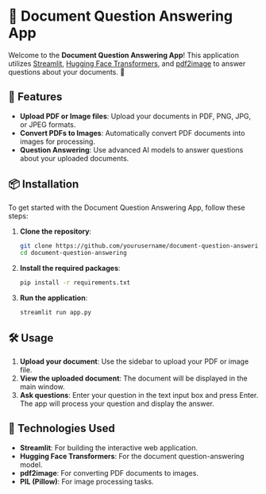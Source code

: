 # 📄 Document Question Answering App

Welcome to the **Document Question Answering App**! This application utilizes [Streamlit](https://streamlit.io/), [Hugging Face Transformers](https://huggingface.co/transformers/), and [pdf2image](https://github.com/Belval/pdf2image) to answer questions about your documents. 🚀

## 🌟 Features

- **Upload PDF or Image files**: Upload your documents in PDF, PNG, JPG, or JPEG formats.
- **Convert PDFs to Images**: Automatically convert PDF documents into images for processing.
- **Question Answering**: Use advanced AI models to answer questions about your uploaded documents.

## 📦 Installation

To get started with the Document Question Answering App, follow these steps:

1. **Clone the repository**:
    ```bash
    git clone https://github.com/yourusername/document-question-answering.git
    cd document-question-answering
    ```

2. **Install the required packages**:
    ```bash
    pip install -r requirements.txt
    ```

3. **Run the application**:
    ```bash
    streamlit run app.py
    ```

## 🛠️ Usage

1. **Upload your document**: Use the sidebar to upload your PDF or image file.
2. **View the uploaded document**: The document will be displayed in the main window.
3. **Ask questions**: Enter your question in the text input box and press Enter. The app will process your question and display the answer.

## 🧠 Technologies Used

- **Streamlit**: For building the interactive web application.
- **Hugging Face Transformers**: For the document question-answering model.
- **pdf2image**: For converting PDF documents to images.
- **PIL (Pillow)**: For image processing tasks.
